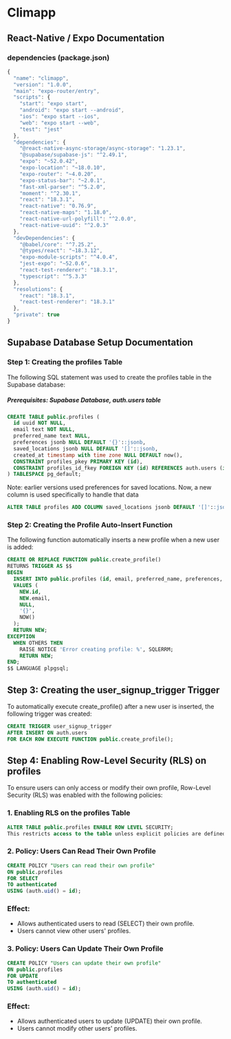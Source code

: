 # Climapp

## React-Native / Expo Documentation

### dependencies (package.json)
```javascript
{
  "name": "climapp",
  "version": "1.0.0",
  "main": "expo-router/entry",
  "scripts": {
    "start": "expo start",
    "android": "expo start --android",
    "ios": "expo start --ios",
    "web": "expo start --web",
    "test": "jest"
  },
  "dependencies": {
    "@react-native-async-storage/async-storage": "1.23.1",
    "@supabase/supabase-js": "^2.49.1",
    "expo": "~52.0.42",
    "expo-location": "~18.0.10",
    "expo-router": "~4.0.20",
    "expo-status-bar": "~2.0.1",
    "fast-xml-parser": "^5.2.0",
    "moment": "^2.30.1",
    "react": "18.3.1",
    "react-native": "0.76.9",
    "react-native-maps": "1.18.0",
    "react-native-url-polyfill": "^2.0.0",
    "react-native-uuid": "^2.0.3"
  },
  "devDependencies": {
    "@babel/core": "^7.25.2",
    "@types/react": "~18.3.12",
    "expo-module-scripts": "^4.0.4",
    "jest-expo": "~52.0.6",
    "react-test-renderer": "18.3.1",
    "typescript": "^5.3.3"
  },
  "resolutions": {
    "react": "18.3.1",
    "react-test-renderer": "18.3.1"
  },
  "private": true
}
```

## Supabase Database Setup Documentation
### Step 1: Creating the profiles Table
The following SQL statement was used to create the profiles table in the Supabase database:

##### Prerequisites: Supabase Database, auth.users table  
```sql
CREATE TABLE public.profiles (
  id uuid NOT NULL,
  email text NOT NULL,
  preferred_name text NULL,
  preferences jsonb NULL DEFAULT '{}'::jsonb,
  saved_locations jsonb NULL DEFAULT '[]'::jsonb,
  created_at timestamp with time zone NULL DEFAULT now(),
  CONSTRAINT profiles_pkey PRIMARY KEY (id),
  CONSTRAINT profiles_id_fkey FOREIGN KEY (id) REFERENCES auth.users (id) ON DELETE CASCADE
) TABLESPACE pg_default;

```

Note:  earlier versions used preferences for saved locations. Now, a new column is used specifically to handle that data

```sql
ALTER TABLE profiles ADD COLUMN saved_locations jsonb DEFAULT '[]'::jsonb;
```

### Step 2: Creating the Profile Auto-Insert Function
The following function automatically inserts a new profile when a new user is added:
```sql
CREATE OR REPLACE FUNCTION public.create_profile()
RETURNS TRIGGER AS $$
BEGIN
  INSERT INTO public.profiles (id, email, preferred_name, preferences, created_at)
  VALUES (
    NEW.id,
    NEW.email,
    NULL, 
    '{}', 
    NOW() 
  );
  RETURN NEW;
EXCEPTION
  WHEN OTHERS THEN
    RAISE NOTICE 'Error creating profile: %', SQLERRM; 
    RETURN NEW; 
END;
$$ LANGUAGE plpgsql;
```

## Step 3: Creating the user_signup_trigger Trigger
To automatically execute create_profile() after a new user is inserted, the following trigger was created:

```sql
CREATE TRIGGER user_signup_trigger
AFTER INSERT ON auth.users
FOR EACH ROW EXECUTE FUNCTION public.create_profile();
```

## Step 4: Enabling Row-Level Security (RLS) on profiles
To ensure users can only access or modify their own profile, Row-Level Security (RLS) was enabled with the following policies:

### 1. Enabling RLS on the profiles Table
```sql
ALTER TABLE public.profiles ENABLE ROW LEVEL SECURITY;
This restricts access to the table unless explicit policies are defined.
```

### 2. Policy: Users Can Read Their Own Profile
```sql
CREATE POLICY "Users can read their own profile"
ON public.profiles
FOR SELECT
TO authenticated
USING (auth.uid() = id);
```
### Effect:

- Allows authenticated users to read (SELECT) their own profile.
- Users cannot view other users' profiles.

### 3. Policy: Users Can Update Their Own Profile
```sql
CREATE POLICY "Users can update their own profile"
ON public.profiles
FOR UPDATE
TO authenticated
USING (auth.uid() = id);
``` 
### Effect:
- Allows authenticated users to update (UPDATE) their own profile.
- Users cannot modify other users' profiles.